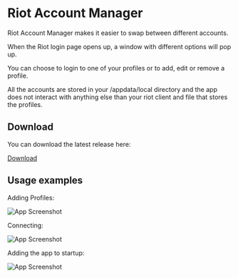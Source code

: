 
# Riot Account Manager

Riot Account Manager makes it easier to swap between different accounts. 

When the Riot login page opens up, a window with different options will pop up.

You can choose to login to one of your profiles or to add, edit or remove a profile.

All the accounts are stored in your /appdata/local directory and the app does not interact with anything else than your riot client and file that stores the profiles.



## Download

You can download the latest release  here:

[Download](https://github.com/wateecuhs/Riot-Account-Selector/releases/latest)
    
## Usage examples

Adding Profiles:

![App Screenshot](https://media4.giphy.com/media/im2mAOEYz2z7s2De27/giphy.gif?cid=790b76117d8688616a4b55a5f34dcc5f5cf5120994365167&rid=giphy.gif&ct=g)

Connecting:

![App Screenshot](https://media1.giphy.com/media/VZxqTA1wSj9qBIU1ZQ/giphy.gif)

Adding the app to startup:

![App Screenshot](https://media1.giphy.com/media/m0t3I2CRttu6ma4fFV/giphy.gif)
